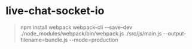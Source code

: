 # live-chat-socket-io





> npm install webpack webpack-cli --save-dev
> ./node_modules/webpack/bin/webpack.js ./src/js/main.js --output-filename=bundle.js --mode=production
